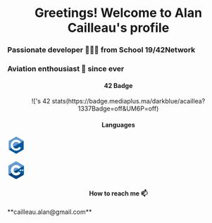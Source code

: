 <h1 align="center">Greetings! Welcome to Alan Cailleau's profile</h1>
<h3>Passionate developer 👨🏼‍💻 from School 19/42Network</h3>
<h3>Aviation enthousiast 🛫 since ever</h3>

<h4 align="center">42 Badge</h4>
<p align="center">![<acaillea>'s 42 stats(https://badge.mediaplus.ma/darkblue/acaillea?1337Badge=off&UM6P=off)</p>

<h4 align="center">Languages</h4>
<p align="left"> 
  <a target="_blank" rel="noreferrer"> <img       src="https://raw.githubusercontent.com/devicons/devicon/master/icons/c/c-original.svg" alt="c" width="40" height="40"/> </a>
  
  <a target="_blank" rel="noreferrer"> <img src="https://raw.githubusercontent.com/devicons/devicon/master/icons/cplusplus/cplusplus-original.svg" alt="cplusplus" width="40" height="40"/> </a> 

<h4 align="center">How to reach me 📫</h4>
<p>**cailleau.alan@gmail.com**</p>
